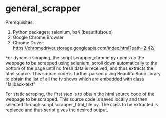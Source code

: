 # general_scrapper

Prerequisites:
1. Python packages: selenium, bs4 (beautifulsoup)
2. Google Chrome Browser
3. Chrome Driver: https://chromedriver.storage.googleapis.com/index.html?path=2.42/

For dynamic scraping, the script scrapper_chrome.py opens up the webpage to be scrapped using selenium, scroll down automatically to the bottom of the page until no fresh data is received, and thus extracts the html source. This source code is further parsed using BeautifulSoup library to obtain the list of all the tv shows which are embedded with class "fallback-text"

For static scraping, the first step is to obtain the html source code of the webpage to be scrapped. This source code is saved locally and then selected through script scrapper_html_file.py. The class to be extracted is replaced and thus script gives the desired output.
